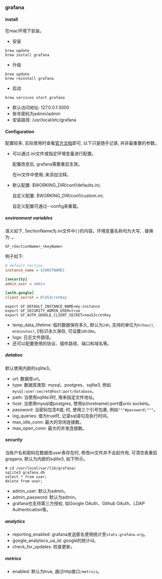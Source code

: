 ### grafana

#### install

在mac环境下安装。

* 安装

```shell
brew update
brew install grafana
```

* 升级

```shell
brew update
brew reinstall grafana
```

* 启动

```shell
brew services start grafana
```

* 默认访问地址: 127.0.0.1:3000
* 账号密码为admin/admin
* 安装路径: /usr/local/etc/grafana

#### Configuration

配置较多, 实际使用时查看[官方文档](https://grafana.com/docs/installation/configuration)即可, 以下只是随手记录, 并非最重要的参数。

* 可以通过.ini文件或指定环境变量进行配置。

  配置改变后, grafana需要重启生效。

  在ini文件中使用`;`来添加注释。

* 默认配置: $WORKING_DIR/conf/defaults.ini;

  自定义配置: $WORKING_DIR/conf/custom.ini;

  自定义配置可通过--config来重载。

##### environment variables

语义如下, SectionName为.ini文件中`[]`的内容。环境变量名称均为大写, `.`替换为`.`。

```shell
GF_<SectionName>_<keyName>
```

例子如下:

```ini
# default section
instance_name = ${HOSTNAME}

[security]
admin_user = admin

[auth.google]
client_secret = 0ldS3cretKey
```

```shell
export GF_DEFAULT_INSTANCE_NAME=my-instance
export GF_SECURITY_ADMIN_USER=true
export GF_AUTH_GOOGLE_CLIENT_SECRET=newS3cretKey
```

* temp_data_lifetime: 临时数据保存多久, 默认为`24h`, 支持的单位为`h(hour)`, `m(minutes)`, 0标识永久保存, 可设置`10h30m`。
* logs: 日志文件路径。
* 还可以配置使用的协议、插件路径、端口和域名等。

##### databse

默认使用内嵌的sqlite3。

* url: 数据库url。
* type: 数据库类型: mysql、postgres、sqlite3, 例如`mysql:user:secret@host:port/database`。
* path: 当使用sqllite3时, 用来指定文件地址。
* host: 当使用mysql或postgres, 使用ip(hostname):port或unix sockets。
* password: 当密码包含#或; 时, 使用三个引号包裹, 例如`"""#password;"""`。
* log_queries: 值为true时, 记录sql语句及执行时间。 
* max_idle_conn: 最大的空闲连接数。
* max_open_conn: 最大的并发连接数。

##### security

当账户名和密码在数据库user表存在时, 修改ini文件并不会起作用, 可清空表重启gragana, 默认为内嵌的sqlite3, 如下所示。

```sqlite
# cd /usr/local/var/lib/grafana/
sqlite3 grafana.db
select * from user;
delete from user;
```



* admin_user: 默认为admin。
* admin_password: 默认为admin。
* grafana也支持第三方授权, 如Google OAuth、Github OAuth、LDAP Authentication等。

##### analytics

* reporting_enabled: grafana发送匿名使用统计至`stats.grafana.org`。
* google_analytocs_ua_id: google的统计id。
* check_for_updates: 检查更新。

##### metrics

* enabled: 默认为true, 通过http接口`/metrics`。






